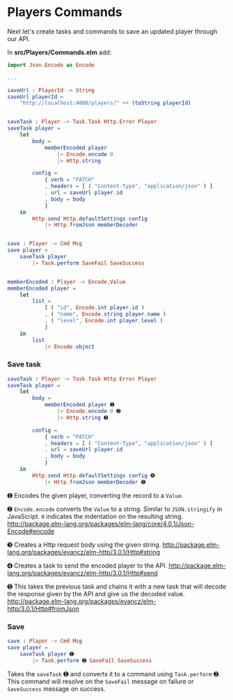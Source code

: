 # Players Commands

Next let's create tasks and commands to save an updated player through our API.

In __src/Players/Commands.elm__ add:

```elm
import Json.Encode as Encode

...

saveUrl : PlayerId -> String
saveUrl playerId =
    "http://localhost:4000/players/" ++ (toString playerId)


saveTask : Player -> Task.Task Http.Error Player
saveTask player =
    let
        body =
            memberEncoded player
                |> Encode.encode 0
                |> Http.string

        config =
            { verb = "PATCH"
            , headers = [ ( "Content-Type", "application/json" ) ]
            , url = saveUrl player.id
            , body = body
            }
    in
        Http.send Http.defaultSettings config
            |> Http.fromJson memberDecoder


save : Player -> Cmd Msg
save player =
    saveTask player
        |> Task.perform SaveFail SaveSuccess


memberEncoded : Player -> Encode.Value
memberEncoded player =
    let
        list =
            [ ( "id", Encode.int player.id )
            , ( "name", Encode.string player.name )
            , ( "level", Encode.int player.level )
            ]
    in
        list
            |> Encode.object
```

### Save task

```elm
saveTask : Player -> Task.Task Http.Error Player
saveTask player =
    let
        body =
            memberEncoded player ➊
                |> Encode.encode 0 ➋
                |> Http.string ➌

        config =
            { verb = "PATCH"
            , headers = [ ( "Content-Type", "application/json" ) ]
            , url = saveUrl player.id
            , body = body
            }
    in
        Http.send Http.defaultSettings config ➍
            |> Http.fromJson memberDecoder ➎
```

➊ Encodes the given player, converting the record to a `Value`.

➋ `Encode.encode` converts the `Value` to a string.
Similar to `JSON.stringify` in JavaScript. `0` indicates the indentation on the resulting string.
<http://package.elm-lang.org/packages/elm-lang/core/4.0.1/Json-Encode#encode>

➌ Creates a Http request body using the given string. <http://package.elm-lang.org/packages/evancz/elm-http/3.0.1/Http#string>

➍ Creates a task to send the encoded player to the API.
<http://package.elm-lang.org/packages/evancz/elm-http/3.0.1/Http#send>

➎ This takes the previous task and chains it with a new task that will decode the response given by the API and give us the decoded value.
<http://package.elm-lang.org/packages/evancz/elm-http/3.0.1/Http#fromJson>

### Save

```elm
save : Player -> Cmd Msg
save player =
    saveTask player ➊
        |> Task.perform ➋ SaveFail SaveSuccess
```

Takes the `saveTask` ➊ and converts it to a command using `Task.perform` ➋. This command will resolve on the `SaveFail` message on failure or `SaveSuccess` message on success.


